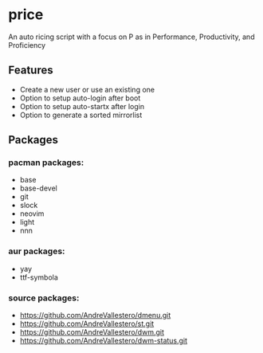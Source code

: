 # price
An auto ricing script with a focus on P as in Performance, Productivity, and Proficiency

## Features
* Create a new user or use an existing one
* Option to setup auto-login after boot
* Option to setup auto-startx after login
* Option to generate a sorted mirrorlist

## Packages
### pacman packages:
* base
* base-devel
* git
* slock
* neovim
* light
* nnn

### aur packages:
* yay
* ttf-symbola

### source packages:
* https://github.com/AndreVallestero/dmenu.git
* https://github.com/AndreVallestero/st.git
* https://github.com/AndreVallestero/dwm.git
* https://github.com/AndreVallestero/dwm-status.git
